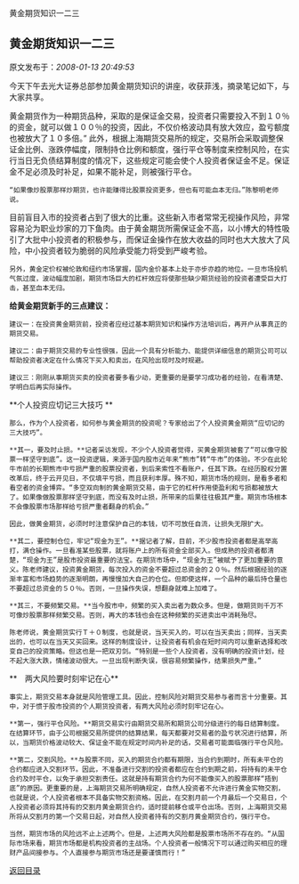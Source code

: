 黄金期货知识一二三
## 黄金期货知识一二三

 原文发布于：*2008-01-13 20:49:53*

 今天下午去光大证券总部参加黄金期货知识的讲座，收获菲浅，摘录笔记如下，与大家共享。
  
黄金期货作为一种期货品种，采取的是保证金交易，投资者只需要投入不到１０％的资金，就可以做１００％的投资，因此，不仅价格波动具有放大效应，盈亏额度也被放大了１０多倍。” 此外，根据上海期货交易所的规定，交易所会采取调整保证金比例、涨跌停幅度，限制持仓比例和额度，强行平仓等制度来控制风险，在实行当日无负债结算制度的情况下，这些规定可能会使个人投资者保证金不足。保证金不足必须及时补足，如果不能补足，则被强行平仓。

    “如果像炒股票那样炒期货，也许能赚得比股票投资更多，但也有可能血本无归。”陈黎明老师说。

目前盲目入市的投资者占到了很大的比重。这些新入市者常常无视操作风险，非常容易沦为职业炒家的刀下鱼肉。由于黄金期货所需保证金不高，以小博大的特性吸引了大批中小投资者的积极参与，而保证金操作在放大收益的同时也大大放大了风险，中小投资者较为脆弱的风险承受能力将受到严峻考验。

    另外，黄金定价权被伦敦和纽约市场掌握，国内金价基本上处于亦步亦趋的地位。一旦市场投机气氛过度，波动幅度加剧，期货市场巨大的杠杆效应将使那些缺少期货经验的投资者遭受巨大打击，甚至血本无归。

**给黄金期货新手的三点建议：**

    建议一：在投资黄金期货前，投资者应经过基本期货知识和操作方法培训后，再开户从事真正的期货交易。

    建议二：由于期货交易的专业性很强，因此一个具有分析能力、能提供详细信息的期货公司可以帮助投资者决定在什么情况下买入和卖出，在风险出现时及时规避。

    建议三：刚刚从事期货买卖的投资者要多看少动，更重要的是要学习成功者的经验，在看清楚、学明白后再实际操作。

 

**个人投资应切记三大技巧 **

    那么，作为个人投资者，如何参与黄金期货的投资呢？专家给出了个人投资黄金期货“应切记的三大技巧”。  

    **其一，要及时止损。**记者采访发现，不少个人投资者觉得，买黄金期货被套了“可以像守股票一样坚守到底”。这一投资逻辑，来源于国内股市近年来“熊市”转“牛市”的体验。不少在此轮牛市前的长期熊市中亏损严重的股票投资者，到后来索性不看账户，任其下跌。在经历股权分置改革后，终于云开见日，不仅填平亏损，而且获利丰厚。殊不知，期货市场的规则，是看多者和看空者的资金博弈。“多空双向制的黄金期货交易，由于它的杠杆作用使盈利和亏损都被放大了。如果像做股票那样坚守到底，而没有及时止损，所带来的后果往往极其严重。期货市场根本不会像股票市场那样给亏损严重者翻身的机会。” 

    因此，做黄金期货，必须时时注意保护自己的本钱，切不可放任自流，让损失无限扩大。

    **其二，要控制仓位，牢记“现金为王”。**据记者了解，目前，不少股市投资者都是高举高打，满仓操作。一旦看准某些股票，就将账户上的所有资金全部买入。但成熟的投资者都清楚，“现金为王”是股市投资最重要的法宝。在期货市场中，“现金为王”被赋予了更加重要的意义。陈老师建议，投资黄金期货，每次投入的资金不要超过总资金的２０％。然后根据经验的逐渐丰富和市场趋势的逐渐明朗，再慢慢加大自己的仓位。但即使这样，一个品种的最后持仓量也不要超过总资金的５０％。否则，一旦操作失误，想翻身就难上加难了。

    **其三，不要频繁交易。**当今股市中，频繁的买入卖出者为数众多。但是，做期货则千万不可像炒股票那样频繁交易。否则，再大的本钱也会在这种频繁的买进卖出中消耗殆尽。

    陈老师说，黄金期货实行Ｔ＋０制度，也就是说，当天买入的，可以在当天卖出；同样，当天卖出的，也可以在当天又买回来。这样的制度设计，让投资者有机会在短时间内可以重新选择和改变自己的投资策略。但这也是一把双刃剑。“特别是一些个人投资者，没有明确的投资计划，经不起大涨大跌，情绪波动很大。一旦出现判断失误，很容易频繁操作，结果损失严重。”

**　两大风险要时刻牢记在心**

    事实上，期货交易本身就是风险管理工具。因此，控制风险对期货交易参与者而言十分重要。其中，对于惯于股市投资的个人期货投资者，有两大风险必须时刻牢记在心。

    **第一，强行平仓风险。**期货交易实行由期货交易所和期货公司分级进行的每日结算制度。在结算环节，由于公司根据交易所提供的结算结果，每天都要对交易者的盈亏状况进行结算，所以，当期货价格波动较大、保证金不能在规定时间内补足的话，交易者可能面临强行平仓风险。

    **第二，交割风险。**与股票不同，买入的期货合约都有期限，当合约到期时，所有未平仓的合约都应进入交割环节。因此，不准备进行交割的投资者都应在合约到期之前，将持有的未平仓合约及时平仓，以免于承担交割责任。这就是持有期货合约为何不能像买入的股票那样“捂到底”的原因。更重要的是，上海期货交易所明确规定，自然人投资者不允许进行黄金实物交割，也就是说，个人投资者根本不具备实物交割资格。因此，在交割月前一个月最后一个交易日，个人投资者必须将其持有的交割月黄金期货合约，适时提前移仓或平仓出场。否则，上海期货交易所将从交割月的第一个交易日起，对自然人投资者持有的交割月黄金期货合约，强行平仓。

    当然，期货市场的风险远不止上述两个。但是，上述两大风险都是股票市场所不存在的。“从国际市场来看，期货市场都是机构投资者的主战场。个人投资者一般情况下可以通过购买相应的理财产品间接参与。个人直接参与期货市场还是要谨慎而行！”

[返回目录](index.html)
